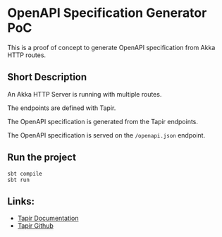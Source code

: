 # OpenAPI Specification Generator PoC

This is a proof of concept to generate OpenAPI specification from Akka HTTP routes.

## Short Description  
An Akka HTTP Server is running with multiple routes.

The endpoints are defined with Tapir.

The OpenAPI specification is generated from the Tapir endpoints.

The OpenAPI specification is served on the `/openapi.json` endpoint. 


## Run the project

```shell
sbt compile 
sbt run
```

## Links:

- [Tapir Documentation](https://tapir.softwaremill.com/en/latest/)
- [Tapir Github](https://github.com/softwaremill/tapir)
